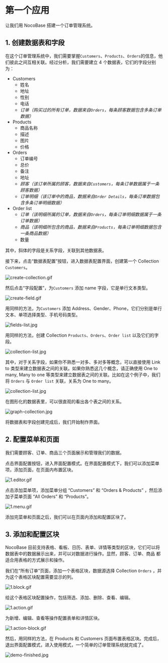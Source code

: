 # 第一个应用

让我们用 NocoBase 搭建一个订单管理系统。

## 1. 创建数据表和字段

在这个订单管理系统中，我们需要掌握`Customers`、`Products`、`Orders`的信息，他们彼此之间互相关联。经过分析，我们需要建立 4 个数据表，它们的字段分别为：

- Customers
  - 姓名
  - 地址
  - 性别
  - 电话
  - _订单（购买过的所有订单，数据来自`Orders`，每条顾客数据包含多条订单数据）_
- Products
  - 商品名称
  - 描述
  - 图片
  - 价格
- Orders
  - 订单编号
  - 总价
  - 备注
  - 地址
  - _顾客（该订单所属的顾客，数据来自`Customers`，每条订单数据属于一条顾客数据）_
  - _订单明细（该订单中的商品，数据来自`Order Details`，每条订单数据包含多条订单明细数据）_
- Order list
  - _订单（该明细所属的订单，数据来自`Orders`，每条订单明细数据属于一条订单数据）_
  - _商品（该明细所包含的商品，数据来自`Products`，每条订单明细数据包含一条商品数据）_
  - 数量

其中，斜体的字段是关系字段，关联到其他数据表。

接下来，点击“数据表配置”按钮，进入数据表配置界面，创建第一个 Collection `Customers`。

![create-collection.gif](./the-first-app/create-collection.gif)

然后点击“字段配置”，为`Customers` 添加 name 字段，它是单行文本类型。

![create-field.gif](./the-first-app/create-field.gif)

用同样的方法，为`Customers` 添加 Address、Gender、Phone，它们分别是单行文本、单项选择类型、手机号码类型。

![fields-list.jpg](./the-first-app/fields-list.jpg)

用同样的方法，创建 Collection `Products`、`Orders`、`Order list` 以及它们的字段。

![collection-list.jpg](./the-first-app/collection-list.jpg)

其中，对于关系字段，如果你不熟悉一对多、多对多等概念，可以直接使用 Link to 类型来建立数据表之间的关联。如果你熟悉这几个概念，请正确使用 One to many, Many to one 等类型来建立数据表之间的关联。比如在这个例子中，我们将 `Orders` 与 `Order list` 关联，关系为 One to many。

![collection-list.jpg](./the-first-app/order-list-relation.jpg)

在图形化的数据表里，可以很直观的看出各个表之间的关系。

![graph-collection.jpg](./the-first-app/graph-collection.jpg)

将数据表和字段创建完成后，我们开始制作界面。

## 2. 配置菜单和页面

我们需要顾客、订单、商品三个页面展示和管理我们的数据。

点击界面配置按钮，进入界面配置模式。在界面配置模式下，我们可以添加菜单项，添加页面，在页面内布置区块。

![1.editor.gif](./the-first-app/1.editor.gif)

点击添加菜单项，添加菜单分组 “Customers” 和 “Orders & Products” ，然后添加子菜单页面 “All Orders” 和 “Products”。

![1.menu.gif](./the-first-app/1.menu.gif)

添加完菜单和页面之后，我们可以在页面内添加和配置区块了。

## 3. 添加和配置区块

NocoBase 目前支持表格、看板、日历、表单、详情等类型的区块，它们可以将数据表中的数据展示出来，并可以对数据进行操作。显然，顾客、订单、商品 都适合用表格的方式展示和操作。

我们在“所有订单”页面，添加一个表格区块，数据源选择 Collection `Orders` ，并为这个表格区块配置需要显示的列。

![1.block.gif](./the-first-app/1.block.gif)

给这个表格区块配置操作，包括筛选、添加、删除、查看、编辑。

![1.action.gif](./the-first-app/1.action.gif)

为新增、编辑、查看等操作配置表单和详情区块。

![1.action-block.gif](./the-first-app/1.action-block.gif)

然后，用同样的方法，在 Products 和 Customers 页面布置表格区块。完成后，退出界面配置模式，进入使用模式，一个简单的订单管理系统就完成了。

![demo-finished.jpg](./the-first-app/demo-finished.jpg)
